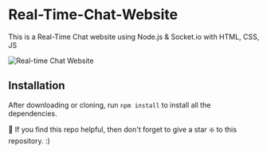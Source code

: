 # Real-Time-Chat-Website
This is a Real-Time Chat website using Node.js &amp; Socket.io with HTML, CSS, JS

![Real-time Chat Website](https://github.com/bibek1123/Real-Time-Chat-Website/blob/master/chat%20website%20pic.png?raw=true)


## Installation 
After downloading or cloning, run `npm install` to install all the dependencies.

🙏 If you find this repo helpful, then don't forget to give a star ❇️ to this repository. :)
